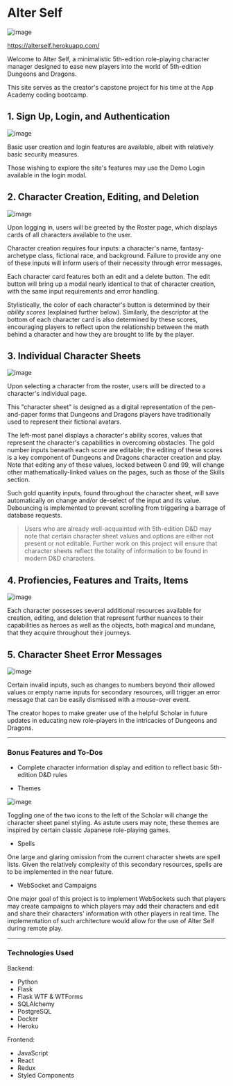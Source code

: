 # Alter Self

![image](https://user-images.githubusercontent.com/87846621/151751449-9d26ce12-eff2-4e49-8990-d13ed2685fec.png)

https://alterself.herokuapp.com/

Welcome to Alter Self, a minimalistic 5th-edition role-playing character manager designed to ease new players into the world of 5th-edition Dungeons and Dragons.

This site serves as the creator's capstone project for his time at the App Academy coding bootcamp.

## 1. Sign Up, Login, and Authentication

![image](https://user-images.githubusercontent.com/87846621/151751418-2a4e40ce-5c32-43dc-ad86-57ee007f3e96.png)

Basic user creation and login features are available, albeit with relatively basic security measures.

Those wishing to explore the site's features may use the Demo Login available in the login modal.

## 2. Character Creation, Editing, and Deletion

![image](https://user-images.githubusercontent.com/87846621/151751585-7c86a812-82ce-4df8-8745-0de4d01e10f9.png)

Upon logging in, users will be greeted by the Roster page, which displays cards of all characters available to the user.

Character creation requires four inputs: a character's name, fantasy-archetype class, fictional race, and background. Failure to provide any one of these inputs will inform users of their necessity through error messages.

Each character card features both an edit and a delete button. The edit button will bring up a modal nearly identical to that of character creation, with the same input requirements and error handling.

Stylistically, the color of each character's button is determined by their _ability scores_ (explained further below). Similarly, the descriptor at the bottom of each character card is also determined by these scores, encouraging players to reflect upon the relationship between the math behind a character and how they are brought to life by the player.

## 3. Individual Character Sheets

![image](https://user-images.githubusercontent.com/87846621/151751703-468f0229-457d-44e7-990e-80bd72c55992.png)

Upon selecting a character from the roster, users will be directed to a character's individual page.

This "character sheet" is designed as a digital representation of the pen-and-paper forms that Dungeons and Dragons players have traditionally used to represent their fictional avatars.

The left-most panel displays a character's ability scores, values that represent the character's capabilities in overcoming obstacles. The gold number inputs beneath each score are editable; the editing of these scores is a key component of Dungeons and Dragons character creation and play. Note that editing any of these values, locked between 0 and 99, will change other mathematically-linked values on the pages, such as those of the Skills section.

Such gold quantity inputs, found throughout the character sheet, will save automatically on change and/or de-select of the input and its value. Debouncing is implemented to prevent scrolling from triggering a barrage of database requests.

> Users who are already well-acquainted with 5th-edition D&D may note that certain character sheet values and options are either not present or not editable. Further work on this project will ensure that character sheets reflect the totality of information to be found in modern D&D characters.

## 4. Profiencies, Features and Traits, Items

![image](https://user-images.githubusercontent.com/87846621/151752269-81d04751-e388-4d3f-952f-ec425acedbac.png)

Each character possesses several additional resources available for creation, editing, and deletion that represent further nuances to their capabilities as heroes as well as the objects, both magical and mundane, that they acquire throughout their journeys.

## 5. Character Sheet Error Messages

![image](https://user-images.githubusercontent.com/87846621/151752620-3968ae27-66fa-4662-94c6-17efc28a5ca8.png)

Certain invalid inputs, such as changes to numbers beyond their allowed values or empty name inputs for secondary resources, will trigger an error message that can be easily dismissed with a mouse-over event.

The creator hopes to make greater use of the helpful Scholar in future updates in educating new role-players in the intricacies of Dungeons and Dragons.

***

### Bonus Features and To-Dos

- Complete character information display and edition to reflect basic 5th-edition D&D rules

- Themes

![image](https://user-images.githubusercontent.com/87846621/151752894-70579311-9b66-48d1-a3bf-b6fe7add2895.png)

Toggling one of the two icons to the left of the Scholar will change the character sheet panel styling. As astute users may note, these themes are inspired by certain classic Japanese role-playing games.

- Spells

One large and glaring omission from the current character sheets are spell lists. Given the relatively complexity of this secondary resources, spells are to be implemented in the near future.

- WebSocket and Campaigns

One major goal of this project is to implement WebSockets such that players may create campaigns to which players may add their characters and edit and share their characters' information with other players in real time. The implementation of such architecture would allow for the use of Alter Self during remote play.

***

### Technologies Used

Backend:

- Python
- Flask
- Flask WTF & WTForms
- SQLAlchemy
- PostgreSQL
- Docker
- Heroku

Frontend:

- JavaScript
- React
- Redux
- Styled Components
